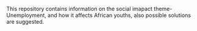 This repository contains information on the social imapact theme-Unemployment, and how it affects African youths, also possible solutions are suggested.
